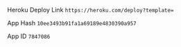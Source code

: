 Heroku Deploy Link ```https://heroku.com/deploy?template=```

App Hash ```10ee3493b91fa1a69189e4830390a957```

App ID ```7847086```
